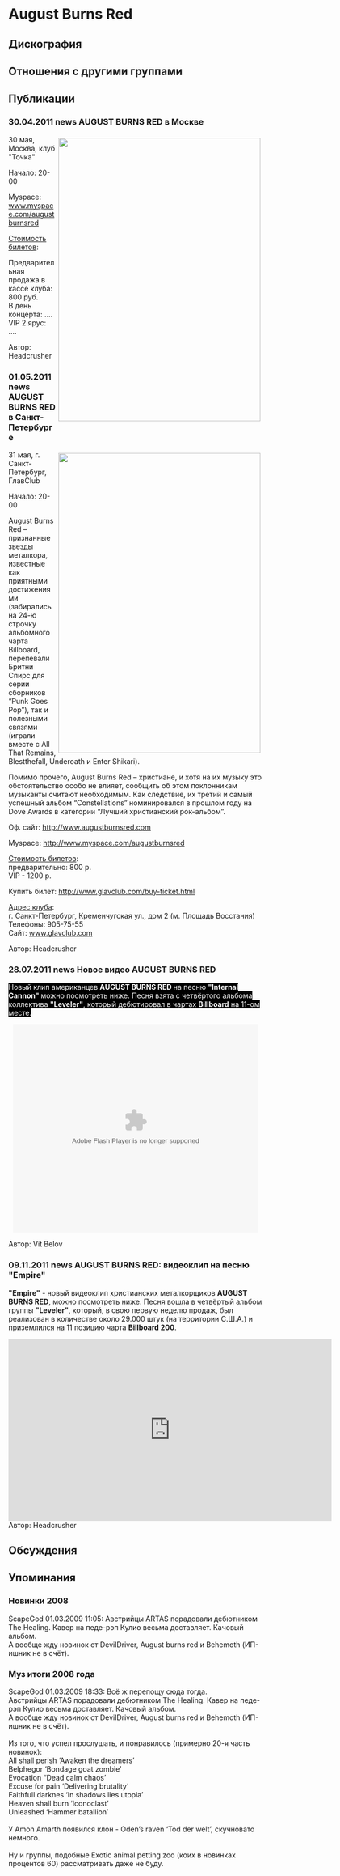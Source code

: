 # August Burns Red



## Дискография


## Отношения с другими группами


## Публикации

### 30.04.2011 news AUGUST BURNS RED в Москве

<P><IMG border=0 hspace=5 alt="" vspace=5 align=right src="/images/shows_rus/2011.05/18829.jpg" width=400 height=560>30 мая, Москва, клуб "Точка"</P>
<P>Начало: 20-00</P>
<P>Myspace: <A href="http://www.myspace.com/augustburnsred">www.myspace.com/augustburnsred</A></P>
<P><U>Стоимость билетов</U>:</P>
<P>Предварительная продажа в кассе клуба: 800 руб.<BR>В день концерта: ....<BR>VIP 2 ярус: .... </P>
Автор: Headcrusher

### 01.05.2011 news AUGUST BURNS RED в Санкт-Петербурге

<IMG border=0 hspace=5 alt="" vspace=5 align=right src="/images/shows_rus/2011.05/19291.jpg" width=400 height=593>31&nbsp;мая, г. Санкт-Петербург, ГлавClub 
<P>Начало: 20-00 </P>
<P>August Burns Red – признанные звезды металкора, известные как приятными достижениями (забирались на 24-ю строчку альбомного чарта Billboard, перепевали Бритни Спирс для серии сборников “Punk Goes Pop”), так и полезными связями (играли вместе с All That Remains, Blestthefall, Underoath и Enter Shikari). </P>
<P>Помимо прочего, August Burns Red – христиане, и хотя на их музыку это обстоятельство особо не влияет, сообщить об этом поклонникам музыканты считают необходимым. Как следствие, их третий и самый успешный альбом “Constellations” номинировался в прошлом году на Dove Awards в категории “Лучший христианский рок-альбом”.</P>
<P>Оф. сайт: <A href="http://www.augustburnsred.com/">http://www.augustburnsred.com</A> &nbsp;</P>
<P>Myspace: <A href="http://www.myspace.com/augustburnsred">http://www.myspace.com/augustburnsred</A></P>
<P><U>Стоимость билетов</U>:<BR>предварительно: 800 р.<BR>VIP - 1200 р.</P>
<P>Купить билет: <A href="http://www.glavclub.com/buy-ticket.html">http://www.glavclub.com/buy-ticket.html</A></P>
<P><U>Адрес клуба</U>:<BR>г. Санкт-Петербург, Кременчугская ул., дом 2 (м. Площадь Восстания)<BR>Телефоны: 905-75-55 <BR>Сайт: <A href="http://www.glavclub.com/">www.glavclub.com</A></P>
Автор: Headcrusher

### 28.07.2011 news Новое видео AUGUST BURNS RED

<P><FONT style="BACKGROUND-COLOR: #000000" color=#ffffff>Новый клип американцев <STRONG>AUGUST BURNS RED </STRONG>на песню <STRONG>"Internal Cannon" </STRONG>можно посмотреть ниже. Песня взята с четвёртого альбома коллектива <STRONG>"Leveler"</STRONG>, который дебютировал в чартах <STRONG>Billboard</STRONG>&nbsp;на 11-ом месте.</FONT></P>
<P><FONT style="BACKGROUND-COLOR: #000000" color=#ffffff></FONT>
<CENTER>
<OBJECT id=flashObj codeBase=http://download.macromedia.com/pub/shockwave/cabs/flash/swflash.cab#version=9,0,47,0 height=412 width=486 classid=clsid:D27CDB6E-AE6D-11cf-96B8-444553540000><PARAM NAME="_cx" VALUE="12859"><PARAM NAME="_cy" VALUE="10901"><PARAM NAME="FlashVars" VALUE=""><PARAM NAME="Movie" VALUE="http://c.brightcove.com/services/viewer/federated_f9?isVid=1"><PARAM NAME="Src" VALUE="http://c.brightcove.com/services/viewer/federated_f9?isVid=1"><PARAM NAME="WMode" VALUE="Window"><PARAM NAME="Play" VALUE="-1"><PARAM NAME="Loop" VALUE="-1"><PARAM NAME="Quality" VALUE="High"><PARAM NAME="SAlign" VALUE=""><PARAM NAME="Menu" VALUE="-1"><PARAM NAME="Base" VALUE="http://admin.brightcove.com"><PARAM NAME="AllowScriptAccess" VALUE="always"><PARAM NAME="Scale" VALUE="ShowAll"><PARAM NAME="DeviceFont" VALUE="0"><PARAM NAME="EmbedMovie" VALUE="0"><PARAM NAME="BGColor" VALUE="FFFFFF"><PARAM NAME="SWRemote" VALUE=""><PARAM NAME="MovieData" VALUE=""><PARAM NAME="SeamlessTabbing" VALUE="0"><PARAM NAME="Profile" VALUE="0"><PARAM NAME="ProfileAddress" VALUE=""><PARAM NAME="ProfilePort" VALUE="0"><PARAM NAME="AllowNetworking" VALUE="all"><PARAM NAME="AllowFullScreen" VALUE="true">
<embed src="http://c.brightcove.com/services/viewer/federated_f9?isVid=1" bgcolor="#FFFFFF" flashVars="videoId=1038028665001&playerID=62744237001&playerKey=AQ~~,AAAADpP64vk~,nDKgBwAsDJBo8zJv_3Lk4xgtoK8ulEJ9&domain=embed&dynamicStreaming=true" base="http://admin.brightcove.com" name="flashObj" width="486" height="412" seamlesstabbing="false" type="application/x-shockwave-flash" allowFullScreen="true" swLiveConnect="true" allowScriptAccess="always" pluginspage="http://www.macromedia.com/shockwave/download/index.cgi?P1_Prod_Version=ShockwaveFlash"></embed></OBJECT>
<P></P></CENTER>
Автор: Vit Belov

### 09.11.2011 news AUGUST BURNS RED: видеоклип на песню &quot;Empire&quot;

<P><STRONG>"Empire"</STRONG> - новый видеоклип христианских металкорщиков <B itxtHarvested="0" itxtNodeId="28">AUGUST BURNS RED</B>, можно посмотреть ниже. Песня вошла в четвёртый альбом группы <B itxtHarvested="0" itxtNodeId="27">"Leveler"</B>, который, в&nbsp;свою&nbsp;первую неделю продаж,&nbsp;был реализован в количестве около 29.000 штук (на территории С.Ш.А.) и приземлился на 11 позицию чарта <STRONG>Billboard 200</STRONG>.</P>
<CENTER><IFRAME height=360 src="http://www.youtube.com/embed/NUweGUnngeY?feature=player_embedded" frameBorder=0 width=640 allowfullscreen></IFRAME></CENTER>
Автор: Headcrusher


## Обсуждения


## Упоминания

### Новинки 2008

ScapeGod 01.03.2009 11:05:
Австрийцы ARTAS порадовали дебютником The Healing. Кавер на педе-рэп Кулио весьма доставляет. Качовый альбом. <BR>А вообще жду новинок от DevilDriver, August burns red и Behemoth (ИП-ишник не в счёт).

### Муз итоги 2008 года

ScapeGod 01.03.2009 18:33:
Всё ж перепощу сюда тогда.<BR>Австрийцы ARTAS порадовали дебютником The Healing. Кавер на педе-рэп Кулио весьма доставляет. Качовый альбом. <BR>А вообще жду новинок от DevilDriver, August burns red и Behemoth (ИП-ишник не в счёт).<BR><BR>Из того, что успел прослушать, и понравилось (примерно 20-я часть новинок):<BR>All shall perish ‘Awaken the dreamers’ <BR>Belphegor ‘Bondage goat zombie’<BR>Evocation “Dead calm chaos’ <BR>Excuse for pain ‘Delivering brutality’ <BR>Faithfull darknes ‘In shadows lies utopia’ <BR>Heaven shall burn ‘Iconoclast’ <BR>Unleashed ‘Hammer batallion’<BR><BR>У Amon Amarth появился клон - Oden’s raven ‘Tod der welt’, скучновато немного.<BR><BR>Ну и группы, подобные Exotic animal petting zoo (коих в новинках процентов 60) рассматривать даже не буду.


